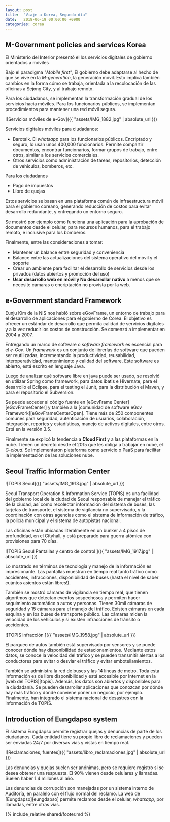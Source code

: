 ```yaml
---
layout: post
title:  "Viaje a Korea, Segundo día"
date:   2018-06-19 00:00:00 +0900
categories: corea
---
```


M-Government policies and services Korea
--------
El Ministerio del Interior presentó el los servicios digitales de gobierno orientados a móviles

Bajo el paradigma _"Mobile first"_, El gobierno debe adaptarse al hecho de que se vive en la _M-generation_, la generación móvil. Esto implica también cambios en la forma cómo se trabaja, orientada a la recolocación de las oficinas a Sejong City, y al trabajo remoto.

Para los ciudadanos, se implementan la transformación gradual de los servicios hacia móviles. Para los funcionarios públicos, se implementan procedimientos para mantener una red móvil segura.

![Servicios móviles de e-Gov]({{ "assets/IMG_1882.jpg" | absolute_url }})

Servicios digitales móviles para ciudadanos:
- Barotalk. El _whatsapp_ para los funcionarios públicos. Encriptado y seguro, lo usan unos 400,000 funcionarios. Permite compartir documentos, encontrar funcionarios, formar grupos de trabajo, entre otros, similar a los servicios comerciales. 
- Otros servicios como administración de tareas, repositorios, detección de vehículos, bomberos, etc. 

Para los ciudadanos
- Pago de impuestos
- Libro de quejas

Estos servicios se basan en una plataforma común de infraestructura móvil para el gobierno coreano, generando reducción de costos para evitar desarrollo redundante, y entregando un entorno seguro.

Se mostró por ejemplo cómo funciona una aplicación para la aprobación de documentos desde el celular, para recursos humanos, para el trabajo remoto, e inclusive para los bomberos.

Finalmente, entre las consideraciones a tomar:
- Mantener un balance entre seguridad y conveniencia
- Balance entre las actualizaciones del sistema operativo del móvil y el soporte
- Crear un ambiente para facilitar el desarrollo de servicios desde los privados (datos abiertos y promoción del uso)
- **Usar desarrollo web en móvil y No desarrollar nativo** a menos que se necesite cámaras o encriptación no provista por la web.


e-Government standard Framework
-------
Eunju Kim de la NIS nos habló sobre eGovFrame, un entorno de trabajo para el desarrollo de aplicaciones para el gobierno de Corea. El objetivo es ofrecer un estándar de desarrollo que permita calidad de servicios digitales y a la vez reducir los costos de construcción. Se comenzó a implementar en 2004 a 2007. 

Entregando un marco de software o _software framework_ es escencial para el _e-Gov_. Un _framework_ es un conjunto de librerías de software que pueden ser reutilizadas, incrementando la productividad, reusabilidad, interoperatividad, mantenimiento y calidad del software. Este software es abierto, está escrito en lenguaje Java. 

Luego de analizar qué software libre en java puede ser usado, se resolvió en utilizar Spring como framework, para datos ibatis e Hivernate, para el desarrollo el Eclipse, para el testing el Junit, para la distribución el Maven, y para el repositorio el Subversion.

Se puede acceder al código fuente en [eGovFrame Center][eGovFrameCenter] y también a la [comunidad de software eGov Framework][eGovFrameCenterOpen]. Tiene más de 250 componentes comunes para seguridad, autenticación de usuarios, colaboración, integración, reportes y estadísticas, manejo de activos digitales, entre otros. Está en la versión 3.5.

Finalmente se explicó la tendencia a **Cloud First** y a las plataformas en la nube. Tienen un decreto desde el 2015 que les obliga a trabajar en nube, el _G-cloud_. Se implementaron plataforma como servicio o PaaS para facilitar la implementación de las soluciones nube. 


Seoul Traffic Information Center 
----------
![TOPIS Seoul]({{ "assets/IMG_1913.jpg" | absolute_url }})

Seoul Transport Operation & Information Service (TOPIS) es una facilidad del gobierno local de la ciudad de Seoul responsable de manejar el tráfico de la ciudad, así como recolectar información del sistema de buses, las tarjetas de transporte, el sistema de vigilancia no supervisado, y la coordinación con otras agencias como el sistema de información de tráfico, la policía municipal y el sistema de autopistas nacional. 

Las oficinas están ubicadas literalmente en un bunker a 4 pisos de profundidad, en el Cityhall, y está preparado para guerra atómica con provisiones para 70 días. 

![TOPIS Seoul Pantallas y centro de control ]({{ "assets/IMG_1917.jpg" | absolute_url }})

Lo mostrado en términos de tecnología y manejo de la información es impresionante. Las pantallas muestran en tiempo real tanto tráfico como accidentes, infracciones, disponibilidad de buses (hasta el nivel de saber cuántos asientos están libres!).

También se mostró cámaras de vigilancia en tiempo real, que tienen algoritmos que detectan eventos sospechosos y permiten hacer seguimiento automático a autos y personas. Tienen 30mil cámaras de seguridad y 15 cámaras para el manejo del tráfico. Existen cámaras en cada esquina y en los buses de transporte público. Las cámaras miden la velocidad de los vehículos y si existen infracciones de tránsito o accidentes.  

![TOPIS infracción ]({{ "assets/IMG_1958.jpg" | absolute_url }})

El parqueo de autos también está supervisado por sensores y se puede conocer dónde hay disponibilidad de estacionamientos. Mediante estos datos, se conoce la velocidad del tráfico y se pueden transmitir alertas a los conductores para evitar o desviar el tráfico y evitar embotellamientos.

También se administra la red de buses y las 14 líneas de metro. Toda esta información es de libre disponibilidad y está accesible por Internet en la [web del TOPIS][topis]. Además, los datos son abiertos y disponibles para la ciudadanía. Se pueden desarrollar aplicaciones que conozcan por dónde hay más tráfico y dónde conviene poner un negocio, por ejemplo. Finalmente, han integrado el sistema nacional de desastres con la información de TOPIS. 

Introduction of Eungdapso system
--------
El sistema Eungdapso permite registrar quejas y denuncias de parte de los ciudadanos. Cada entidad tiene su propio libro de reclamaciones y pueden ser enviadas 24/7 por diversas vías y vistas en tiempo real.

![Reclamaciones, fuentes]({{ "assets/libro_reclamaciones.jpg" | absolute_url }})

Las denuncias y quejas suelen ser anónimas, pero se requiere registro si se desea obtener una respuesta. El 90% vienen desde celulares y llamadas. Suelen haber 1.4 millones al año. 

Las denuncias de corrupción son manejadas por un sistema interno de Auditoría, en paralelo con el flujo normal del reclamo. La web de [Eungdapso][eungdapso] permite reclamos desde el celular, _whatsapp_, por llamadas, entre otras vías.

{% include_relative shared/footer.md %}
